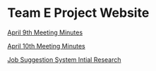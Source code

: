 # Team E Project Website

[April 9th Meeting Minutes](/2024-04-09-meeting-minutes.md)

[April 10th Meeting Minutes](/2024-04-10-meeting-minutes.md)

[Job Suggestion System Intial Research](/job-suggestion-system-initial-research.md)
